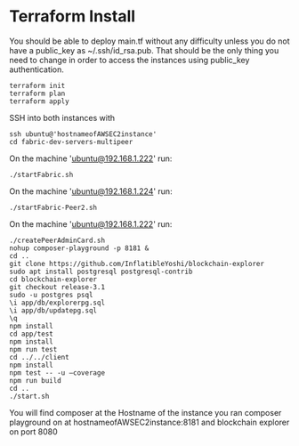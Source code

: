 # Terraform Install

You should be able to deploy main.tf without any difficulty unless you do not have a public_key as ~/.ssh/id_rsa.pub. That should be the only thing you need to change in order to access the instances using public_key authentication.

```
terraform init
terraform plan
terraform apply
```

SSH into both instances with
```
ssh ubuntu@'hostnameofAWSEC2instance'
cd fabric-dev-servers-multipeer
```

On the machine 'ubuntu@192.168.1.222' run:
```
./startFabric.sh
```

On the machine 'ubuntu@192.168.1.224' run:
```
./startFabric-Peer2.sh
```

On the machine 'ubuntu@192.168.1.222' run:
```
./createPeerAdminCard.sh
nohup composer-playground -p 8181 &
cd ..
git clone https://github.com/InflatibleYoshi/blockchain-explorer
sudo apt install postgresql postgresql-contrib
cd blockchain-explorer
git checkout release-3.1
sudo -u postgres psql
\i app/db/explorerpg.sql
\i app/db/updatepg.sql
\q
npm install
cd app/test
npm install
npm run test
cd ../../client
npm install
npm test -- -u –coverage
npm run build
cd ..
./start.sh
```

You will find composer at the Hostname of the instance you ran composer playground on at hostnameofAWSEC2instance:8181 and blockchain explorer on port 8080